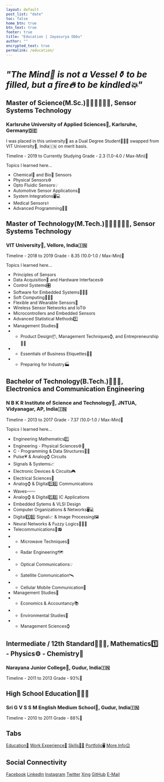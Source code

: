 ```yaml
---
layout: default
post_list: "date"
toc: false
home_btn: true
btn_text: true
footer: true
title: "Education | Jayasurya Obbu"
author: ""
encrypted_text: true
permalink: /education/
---
```


# _"The Mind🧠 is not a Vessel⚱️ to be filled, but a fire🔥 to be kindled💥"_ 

## Master of Science(M.Sc.)👨🏻‍🎓👨🏻‍🎓, Sensor Systems Technology
### Karlsruhe University of Applied Sciences🏫, Karlsruhe, Germany🇩🇪

I was placed in this university🏫 as a Dual Degree Student👨🏻‍🎓 swapped from VIT University🏫, India🇮🇳 on merit basis.

Timeline - 2019 to Currently Studying
Grade - 2.3 (1.0-4.0 / Max-Min)📜

Topics I learned here...

* Chemical🧪 and Bio🧬 Sensors
* Physical Sensors⚙️
* Opto Fluidic Sensors💡
* Automotive Sensor Applications🚗
* System Integrations🖥️💻
* Medical Sensors⚕️
* Advanced Programming👨‍💻

## Master of Technology(M.Tech.)👨🏻‍🎓👨🏻‍🎓, Sensor Systems Technology
### VIT University🏫, Vellore, India🇮🇳

Timeline - 2018 to 2019
Grade - 8.35 (10.0-1.0 / Max-Min)📜

Topics I learned here...

* Principles of Sensors
* Data Acquisition📄 and Hardware Interfaces⚙️
* Control Systems🎛️
* Software for Embedded Systems📄👨‍💻
* Soft Computing🧠👨‍💻
* Flexible and Wearable Sensors👘
* Wireless Sensor Networks and IoT🌐
* Microcontrollers and Embedded Sensors
* Advanced Statistical Methods1️⃣
* Management Studies📖
* *	Product Design📦, Management Techniques⌚, and Entrepreneurship👨‍💼
* *	Essentials of Business Etiquettes👨‍💼
* *	Preparing for Industry🏭

## Bachelor of Technology(B.Tech.)👨🏻‍🎓, Electronics and Communication Engineering
### N B K R Institute of Science and Technology🏫, JNTUA, Vidyanagar, AP, India🇮🇳

Timeline - 2013 to 2017
Grade - 7.37 (10.0-1.0 / Max-Min)📜

Topics I learned here...

* Engineering Mathematics1️⃣
* Engineering - Physical Sciences⚙️🧪
* C - Programming & Data Structures👨‍💻
* Pulse💗 & Analog⌚ Circuits
* Signals & Systems📈
* Electronic Devices & Circuits🎮
* Electrical Sciences🔌
* Analog⌚ & Digital1️⃣0️⃣ Communications
* Waves〰️〰️
* Analog⌚ & Digital1️⃣0️⃣ IC Applications
* Embedded Sytems & VLSI Design
* Computer Organizations & Networks🖥️💻
* Digital1️⃣0️⃣ Signal📈 & Image Processing🖼️
* Neural Networks & Fuzzy Logics🧠👨‍💻
* Telecommunications📱📻
* *	Microwave Techniques📡
* *	Radar Engineering🗺️
* *	Optical Communications💡
* * Satellite Communication🛰️
* *	Cellular Mobile Communication📶
* Management Studies📖
* *	Economics & Accountancy📚
* *	Environmental Studies🌳
* *	Management Sciences⌚

## Intermediate / 12th Standard👨🏻‍🎓, Mathematics1️⃣ - Physics⚙️ - Chemistry🧪
### Narayana Junior College🏫, Gudur, India🇮🇳

Timeline - 2011 to 2013
Grade - 93%📜

## High School Education👨🏻‍🎓
### Sri G V S S M English Medium School🏫, Gudur, India🇮🇳

Timeline - 2010 to 2011
Grade - 88%📜

## Tabs

[Education📖](education.md) [Work Experience💼](work-experience.md) [Skills🤹🏼](skills.md) [Portfolio🖥️](portfolio.md) [More Info😉](additional_info.md)

## Social Connectivity

[Facebook](https://www.facebook.com/jayasurya.obbu/) [LinkedIn](https://www.linkedin.com/in/jayasurya-obbu/) [Instagram](https://www.instagram.com/mr__circuit/) [Twitter](https://twitter.com/JayasuryaObbu) [Xing](https://www.xing.com/profile/Jayasurya_Obbu/) [GitHub](https://github.com/mr-circuit) [E-Mail]( mailto:hello@jayasurya.me)